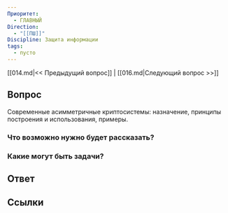 ```yaml
---
Приоритет:
  - ГЛАВНЫЙ
Direction:
  - "[[ПШ]]" 
Discipline: Защита информации 
tags:
  - пусто
---
```

[[014.md|<< Предыдущий вопрос]] | [[016.md|Следующий вопрос >>]]
## Вопрос

Современные асимметричные криптосистемы: назначение, принципы построения и использования, примеры.

### Что возможно нужно будет рассказать?

### Какие могут быть задачи?

## Ответ

## Ссылки
